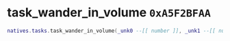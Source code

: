 # task_wander_in_volume `0xA5F2BFAA`

```lua
natives.tasks.task_wander_in_volume(_unk0 --[[ number ]], _unk1 --[[ number ]], _unk2 --[[ number ]])
```